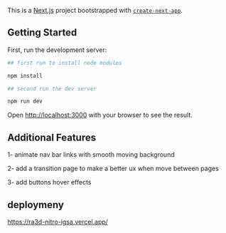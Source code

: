 This is a [Next.js](https://nextjs.org) project bootstrapped with [`create-next-app`](https://nextjs.org/docs/app/api-reference/cli/create-next-app).

## Getting Started

First, run the development server:

```bash
## first run to install node modules

npm install

## second run the dev server

npm run dev
```

Open [http://localhost:3000](http://localhost:3000) with your browser to see the result.

## Additional Features

1- animate nav bar links with smooth moving background

2- add a transition page to make a better ux when move between pages

3- add buttons hover effects

## deploymeny

https://ra3d-nitro-igsa.vercel.app/
